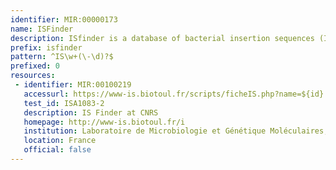 ```yaml
---
identifier: MIR:00000173
name: ISFinder
description: ISfinder is a database of bacterial insertion sequences (IS). It assigns IS nomenclature and acts as a repository for ISs. Each IS is annotated with information such as the open reading frame DNA sequence, the sequence of the ends of the element and target sites, its origin and distribution together with a bibliography, where available.
prefix: isfinder
pattern: ^IS\w+(\-\d)?$
prefixed: 0
resources:
 - identifier: MIR:00100219
   accessurl: https://www-is.biotoul.fr/scripts/ficheIS.php?name=${id}
   test_id: ISA1083-2
   description: IS Finder at CNRS
   homepage: http://www-is.biotoul.fr/i
   institution: Laboratoire de Microbiologie et Génétique Moléculaires, CNRS, Toulouse
   location: France
   official: false
---
```

